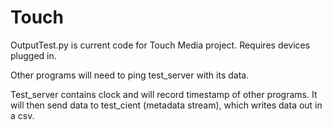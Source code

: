 # Touch

OutputTest.py is current code for Touch Media project. Requires devices plugged in.

Other programs will need to ping test_server with its data.

Test_server contains clock and will record timestamp of other programs. It will then send data to test_cient (metadata stream), which writes data out in a csv.

